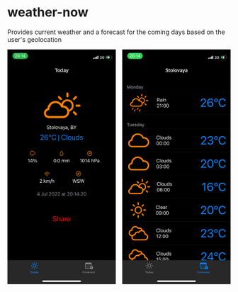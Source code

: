 # weather-now
Provides current weather and a forecast for the coming days based on the user's geolocation

![Screenshot1](screenshots.png)
